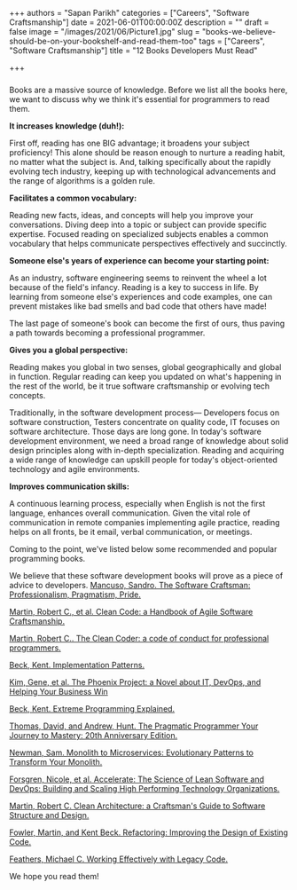 +++
authors = "Sapan Parikh"
categories = ["Careers", "Software Craftsmanship"]
date = 2021-06-01T00:00:00Z
description = ""
draft = false
image = "/images/2021/06/Picture1.jpg"
slug = "books-we-believe-should-be-on-your-bookshelf-and-read-them-too"
tags = ["Careers", "Software Craftsmanship"]
title = "12 Books Developers Must Read"

+++


###

Books are a massive source of knowledge. Before we list all the books here, we want to discuss why we think it's essential for programmers to read them.

**It increases knowledge (duh!):**

First off, reading has one BIG advantage; it broadens your subject proficiency! This alone should be reason enough to nurture a reading habit, no matter what the subject is. And, talking specifically about the rapidly evolving tech industry, keeping up with technological advancements and the range of algorithms is a golden rule.

**Facilitates a common vocabulary:**

Reading new facts, ideas, and concepts will help you improve your conversations. Diving deep into a topic or subject can provide specific expertise. Focused reading on specialized subjects enables a common vocabulary that helps communicate perspectives effectively and succinctly.

**Someone else's years of experience can become your starting point:**

As an industry, software engineering seems to reinvent the wheel a lot because of the field's infancy. Reading is a key to success in life. By learning from someone else's experiences and code examples, one can prevent mistakes like bad smells and bad code that others have made!

The last page of someone's book can become the first of ours, thus paving a path towards becoming a professional programmer.

**Gives you a global perspective:**

Reading makes you global in two senses, global geographically and global in function. Regular reading can keep you updated on what's happening in the rest of the world, be it true software craftsmanship or evolving tech concepts.

Traditionally, in the software development process— Developers focus on software construction, Testers concentrate on quality code, IT focuses on software architecture. Those days are long gone. In today's software development environment, we need a broad range of knowledge about solid design principles along with in-depth specialization. Reading and acquiring a wide range of knowledge can upskill people for today's object-oriented technology and agile environments.

**Improves communication skills:**

A continuous learning process, especially when English is not the first language, enhances overall communication. Given the vital role of communication in remote companies implementing agile practice, reading helps on all fronts, be it email, verbal communication, or meetings.

Coming to the point, we've listed below some recommended and popular programming books.

We believe that these software development books will prove as a piece of advice to developers.   [Mancuso, Sandro. The Software Craftsman: Professionalism, Pragmatism, Pride.](https://www.amazon.in/Software-Craftsman-Professionalism-Pragmatism-Robert-ebook/dp/B00QXAGIDO)

[Martin, Robert C., et al. Clean Code: a Handbook of Agile Software Craftsmanship.](https://www.amazon.in/Clean-Code-Handbook-Software-Craftsmanship-ebook/dp/B001GSTOAM)

[Martin, Robert C.. The Clean Coder: a code of conduct for professional programmers.](https://www.amazon.in/Clean-Coder-Conduct-Professional-Programmers-ebook/dp/B0050JLC9Y/ref=sr_1_1?dchild=1&keywords=the+Clean+Coder%3A+a+code+of+conduct+for+professional+programmers.&qid=1623736212&s=digital-text&sr=1-1)

[Beck, Kent. Implementation Patterns.](https://www.amazon.in/Implementation-Patterns-Addison-Wesley-Signature-Kent/dp/0321413091/ref=tmm_pap_swatch_0?_encoding=UTF8&qid=1623736246&sr=1-1)

[Kim, Gene, et al. The Phoenix Project: a Novel about IT, DevOps, and Helping Your Business Win](https://www.amazon.in/Phoenix-Project-DevOps-Helping-Business/dp/0988262592)

[Beck, Kent. Extreme Programming Explained.](https://www.amazon.in/Extreme-Programming-Explained-Embrace-Change/dp/8131704513/ref=sr_1_1?crid=2YURAKFQ4PPEV&dchild=1&keywords=extreme+programming&qid=1623736309&sprefix=extreme+progra%2Cdigital-text%2C280&sr=8-1)

[Thomas, David, and Andrew, Hunt. The Pragmatic Programmer Your Journey to Mastery: 20th Anniversary Edition.](https://www.amazon.in/Pragmatic-Programmer-journey-mastery-Anniversary/dp/0135957052)

[Newman, Sam. Monolith to Microservices: Evolutionary Patterns to Transform Your Monolith.](https://www.amazon.in/Monolith-Microservices-Sam-Newman/dp/1492047848)

[Forsgren, Nicole, et al. Accelerate: The Science of Lean Software and DevOps: Building and Scaling High Performing Technology Organizations.](https://www.amazon.in/Accelerate-Software-Performing-Technology-Organizations/dp/1942788339/ref=sr_1_1?dchild=1&keywords=Accelerate%3A+The+Science+of+Lean+Software+and+DevOps%3A+Building+and+Scaling+High+Performing+Technology+Organizations.&qid=1623736377&sr=8-1)

[Martin, Robert C. Clean Architecture: a Craftsman's Guide to Software Structure and Design.](https://www.amazon.in/Clean-Architecture-Craftsmans-Software-Structure/dp/0134494164)

[Fowler, Martin, and Kent Beck. Refactoring: Improving the Design of Existing Code.](https://www.amazon.in/Refactoring-Improving-Existing-Addison-Wesley-Signature-ebook/dp/B07LCM8RG2/ref=sr_1_1?dchild=1&keywords=Refactoring%3A+Improving+the+Design+of+Existing+Code.&qid=1623736420&s=digital-text&sr=1-1)

[Feathers, Michael C. Working Effectively with Legacy Code.](https://www.amazon.in/Working-Effectively-Legacy-Robert-Martin/dp/0131177052)

We hope you read them!




